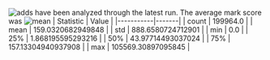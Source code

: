 ![adds](https://img.shields.io/badge/199964-addresses-yellow) have been analyzed through the latest run.
The average mark score was ![mean](https://img.shields.io/badge/~-159-yellow)
| Statistic | Value |
|-----------|-------|
| count | 199964.0 |
| mean | 159.0320682949848 |
| std | 888.6580724712901 |
| min | 0.0 |
| 25% | 1.868195595293216 |
| 50% | 43.97714493037024 |
| 75% | 157.13304940937908 |
| max | 105569.30897095845 |
